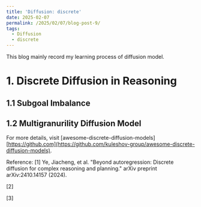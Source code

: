 ```yaml
---
title: 'Diffusion: discrete'
date: 2025-02-07
permalink: /2025/02/07/blog-post-9/
tags:
  - Diffusion
  - discrete
---
```


This blog mainly record my learning process of diffusion model. 


# 1. Discrete Diffusion in Reasoning 

## 1.1 Subgoal Imbalance 
## 1.2 Multigranurility Diffusion Model




For more details, visit [awesome-discrete-diffusion-models][https://github.com](https://github.com/kuleshov-group/awesome-discrete-diffusion-models).





Reference:
[1] Ye, Jiacheng, et al. "Beyond autoregression: Discrete diffusion for complex reasoning and planning." arXiv preprint arXiv:2410.14157 (2024).

[2] 

[3]

